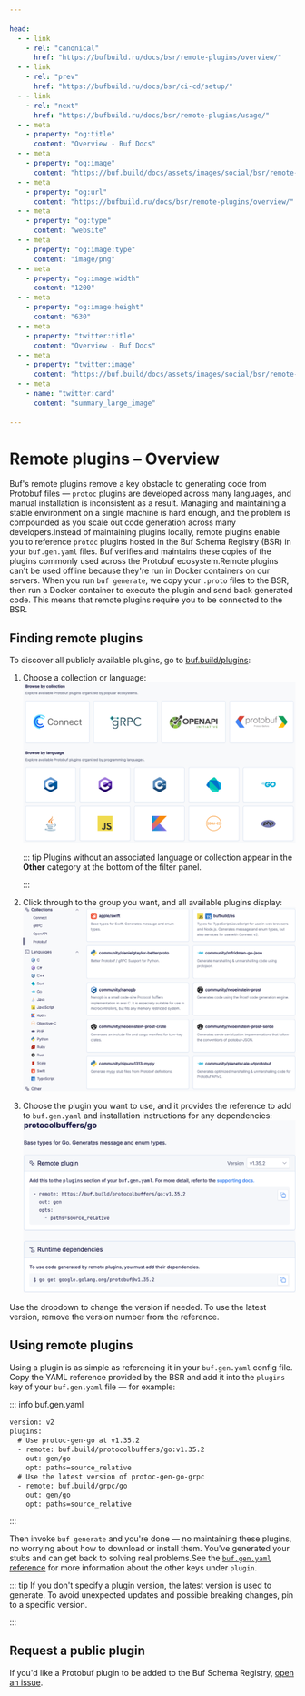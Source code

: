 ```yaml
---

head:
  - - link
    - rel: "canonical"
      href: "https://bufbuild.ru/docs/bsr/remote-plugins/overview/"
  - - link
    - rel: "prev"
      href: "https://bufbuild.ru/docs/bsr/ci-cd/setup/"
  - - link
    - rel: "next"
      href: "https://bufbuild.ru/docs/bsr/remote-plugins/usage/"
  - - meta
    - property: "og:title"
      content: "Overview - Buf Docs"
  - - meta
    - property: "og:image"
      content: "https://buf.build/docs/assets/images/social/bsr/remote-plugins/overview.png"
  - - meta
    - property: "og:url"
      content: "https://bufbuild.ru/docs/bsr/remote-plugins/overview/"
  - - meta
    - property: "og:type"
      content: "website"
  - - meta
    - property: "og:image:type"
      content: "image/png"
  - - meta
    - property: "og:image:width"
      content: "1200"
  - - meta
    - property: "og:image:height"
      content: "630"
  - - meta
    - property: "twitter:title"
      content: "Overview - Buf Docs"
  - - meta
    - property: "twitter:image"
      content: "https://buf.build/docs/assets/images/social/bsr/remote-plugins/overview.png"
  - - meta
    - name: "twitter:card"
      content: "summary_large_image"

---
```


# Remote plugins – Overview

Buf's remote plugins remove a key obstacle to generating code from Protobuf files — `protoc` plugins are developed across many languages, and manual installation is inconsistent as a result. Managing and maintaining a stable environment on a single machine is hard enough, and the problem is compounded as you scale out code generation across many developers.Instead of maintaining plugins locally, remote plugins enable you to reference `protoc` plugins hosted in the Buf Schema Registry (BSR) in your `buf.gen.yaml` files. Buf verifies and maintains these copies of the plugins commonly used across the Protobuf ecosystem.Remote plugins can't be used offline because they're run in Docker containers on our servers. When you run `buf generate`, we copy your `.proto` files to the BSR, then run a Docker container to execute the plugin and send back generated code. This means that remote plugins require you to be connected to the BSR.

## Finding remote plugins

To discover all publicly available plugins, go to [buf.build/plugins](https://buf.build/plugins):

1.  Choose a collection or language:![Remote plugin browse screen, showing available collections and languages](../../../images/bsr/plugins/remote-plugins-browse.png)

    ::: tip Plugins without an associated language or collection appear in the **Other** category at the bottom of the filter panel.

    :::

2.  Click through to the group you want, and all available plugins display:![Remote plugin browse screen, showing plugins available for Go](../../../images/bsr/plugins/remote-plugins-select.png)
3.  Choose the plugin you want to use, and it provides the reference to add to `buf.gen.yaml` and installation instructions for any dependencies:![Remote plugin browse screen, showing plugins available for Go](../../../images/bsr/plugins/remote-plugins-yaml.png)

Use the dropdown to change the version if needed. To use the latest version, remove the version number from the reference.

## Using remote plugins

Using a plugin is as simple as referencing it in your `buf.gen.yaml` config file. Copy the YAML reference provided by the BSR and add it into the `plugins` key of your `buf.gen.yaml` file — for example:

::: info buf.gen.yaml

```yaml{4,8}
version: v2
plugins:
  # Use protoc-gen-go at v1.35.2
  - remote: buf.build/protocolbuffers/go:v1.35.2
    out: gen/go
    opt: paths=source_relative
  # Use the latest version of protoc-gen-go-grpc
  - remote: buf.build/grpc/go
    out: gen/go
    opt: paths=source_relative
```

:::

Then invoke `buf generate` and you're done — no maintaining these plugins, no worrying about how to download or install them. You've generated your stubs and can get back to solving real problems.See the [`buf.gen.yaml` reference](../../../configuration/v2/buf-gen-yaml/) for more information about the other keys under `plugin`.

::: tip If you don't specify a plugin version, the latest version is used to generate. To avoid unexpected updates and possible breaking changes, pin to a specific version.

:::

## Request a public plugin

If you'd like a Protobuf plugin to be added to the Buf Schema Registry, [open an issue](https://github.com/bufbuild/plugins/issues/new?assignees=&labels=Feature&template=plugin-request-for-buf-schema-registry.md&title=Plugin+request+for+Buf+Schema+Registry).
